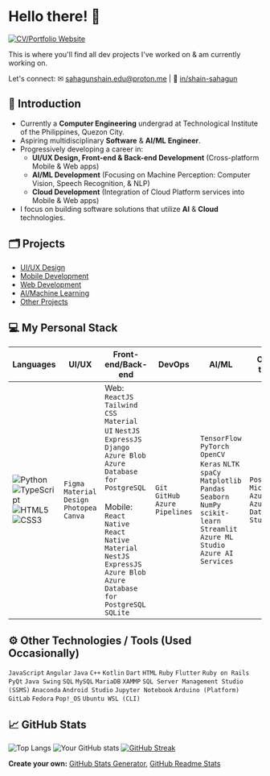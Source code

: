 # Hello there! 👋
[![CV/Portfolio Website](https://img.shields.io/badge/CV/Portfolio-Visit%20My%20Website-4CAF50?style=flat&logo=web&logoColor=white&color=1C1C1C)](https://m3mentomor1.github.io/)

This is where you'll find all dev projects I've worked on & am currently working on.

Let's connect: ✉ sahagunshain.edu@proton.me | 💬 [in/shain-sahagun](https://www.linkedin.com/in/shain-sahagun/)
##
## 🙋 Introduction
- Currently a **Computer Engineering** undergrad at Technological Institute of the Philippines, Quezon City.
- Aspiring multidisciplinary **Software** & **AI/ML** **Engineer**.
- Progressively developing a career in:
    - **UI/UX Design, Front-end & Back-end Development** (Cross-platform Mobile & Web apps)
    - **AI/ML Development** (Focusing on Machine Perception: Computer Vision, Speech Recognition, & NLP)
    - **Cloud Development** (Integration of Cloud Platform services into Mobile & Web apps)
- I focus on building software solutions that utilize **AI** & **Cloud** technologies.
##
## 🗂️ Projects
- [UI/UX Design](https://github.com/m3mentomor1/m3mentomor1/blob/main/UI%5CUX%20Design.md)
- [Mobile Development]()
- [Web Development](https://github.com/m3mentomor1/m3mentomor1/blob/main/WebDev.md)
- [AI/Machine Learning](https://github.com/m3mentomor1/m3mentomor1/blob/main/AI%5CMachine%20Learning.md)
- [Other Projects]() 
##
## 💻 My Personal Stack
| Languages | **UI/UX** | **Front-end/Back-end** | **DevOps** | **AI/ML** | **Other tools** |
|-----------|-----------|------------------------|------------|-----------|-----------------|
|![Python](https://img.shields.io/badge/python-3670A0?style=for-the-badge&logo=python&logoColor=ffdd54) ![TypeScript](https://img.shields.io/badge/typescript-%23007ACC.svg?style=for-the-badge&logo=typescript&logoColor=white) ![HTML5](https://img.shields.io/badge/html5-%23E34F26.svg?style=for-the-badge&logo=html5&logoColor=white) ![CSS3](https://img.shields.io/badge/css3-%231572B6.svg?style=for-the-badge&logo=css3&logoColor=white) | ``Figma`` ``Material Design`` ``Photopea`` ``Canva`` | Web: ``ReactJS`` ``Tailwind CSS`` ``Material UI`` ``NestJS`` ``ExpressJS`` ``Django`` ``Azure Blob`` ``Azure Database for PostgreSQL`` <br><br> Mobile: ``React Native`` ``React Native Material`` ``NestJS`` ``ExpressJS`` ``Azure Blob`` ``Azure Database for PostgreSQL`` ``SQLite`` | ``Git`` ``GitHub`` ``Azure Pipelines`` | ``TensorFlow`` ``PyTorch`` ``OpenCV`` ``Keras`` ``NLTK`` ``spaCy`` ``Matplotlib`` ``Pandas`` ``Seaborn`` ``NumPy`` ``scikit-learn`` ``Streamlit`` ``Azure ML Studio`` ``Azure AI Services`` | ``Postman`` ``Microsoft Azure`` ``Azure Data Studio`` |

##
## ⚙️  Other Technologies / Tools (Used Occasionally)
``JavaScript`` ``Angular`` ``Java`` ``C++`` ``Kotlin`` ``Dart`` ``HTML`` ``Ruby`` ``Flutter`` ``Ruby on Rails`` ``PyQt`` ``Java Swing`` ``SQL`` ``MySQL`` ``MariaDB`` ``XAMMP`` ``SQL Server Management Studio (SSMS)`` ``Anaconda`` ``Android Studio`` ``Jupyter Notebook`` ``Arduino (Platform)`` ``GitLab`` ``Fedora`` ``Pop!_OS`` ``Ubuntu WSL (CLI)``
##
## 📈 GitHub Stats
![Top Langs](https://github-readme-stats.vercel.app/api/top-langs/?username=m3mentomor1&layout=compact&theme=rose_pine)
![Your GitHub stats](https://github-readme-stats.vercel.app/api?username=m3mentomor1&show=prs_merged&show_icons=true&hide_title=true&count_private=true&theme=rose_pine&&hide=contribs)
[![GitHub Streak](http://github-readme-streak-stats.herokuapp.com?user=m3mentomor1&theme=rose_pine)](https://git.io/streak-stats) 

**Create your own:** [GitHub Stats Generator](https://github.com/omsimos/github-stats-generator), [GitHub Readme Stats](https://github.com/anuraghazra/github-readme-stats)
